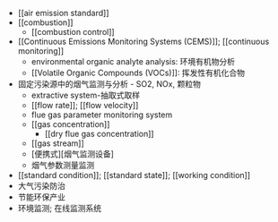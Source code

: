 - [[air emission standard]]
- [[combustion]]
    - [[combustion control]]
- [[Continuous Emissions Monitoring Systems (CEMS)]]; [[continuous monitoring]]
    - environmental organic analyte analysis: 环境有机物分析
    - [[Volatile Organic Compounds (VOCs)]]: 挥发性有机化合物
- 固定污染源中的烟气监测与分析 - SO2, NOx, 颗粒物 
    - extractive system-抽取式取样
    - [[flow rate]]; [[flow velocity]]
    - flue gas parameter monitoring system
    - [[gas concentration]]
        - [[dry flue gas concentration]]
    - [[gas stream]]
    - [便携式][烟气监测设备]
    - 烟气参数测量监测
- [[standard condition]]; [[standard state]]; [[working condition]]
- 大气污染防治
- 节能环保产业 
- 环境监测; 在线监测系统
